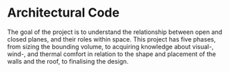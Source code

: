 # Architectural Code
The goal of the project is to understand the relationship between open and closed planes, and their roles within space. This project has five phases, from sizing the bounding volume, to acquiring knowledge about visual-, wind-, and thermal comfort in relation to the shape and placement of the walls and the roof, to finalising the design.
